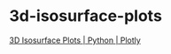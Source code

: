 # 3d-isosurface-plots

[3D Isosurface Plots | Python | Plotly](https://plotly.com/python/3d-isosurface-plots/)